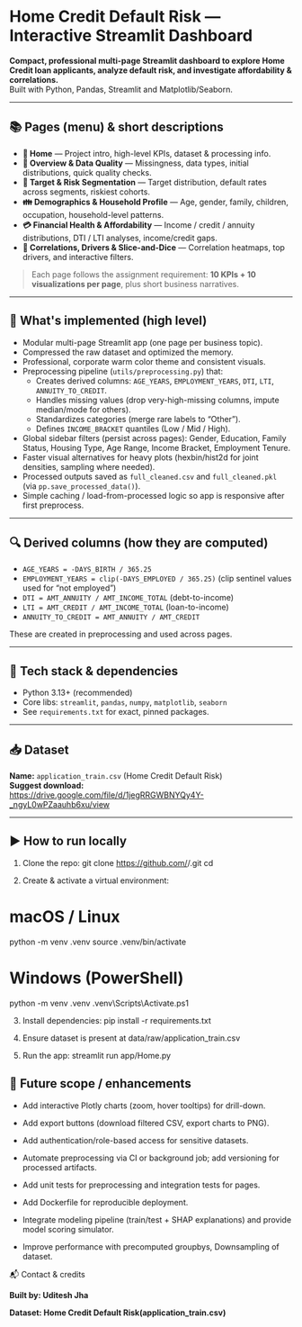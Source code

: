# Home Credit Default Risk — Interactive Streamlit Dashboard

**Compact, professional multi-page Streamlit dashboard to explore Home Credit loan applicants, analyze default risk, and investigate affordability & correlations.**  
Built with Python, Pandas, Streamlit and Matplotlib/Seaborn.

---

## 📚 Pages (menu) & short descriptions
- **🏦 Home** — Project intro, high-level KPIs, dataset & processing info.  
- **🧾 Overview & Data Quality** — Missingness, data types, initial distributions, quick quality checks.  
- **🎯 Target & Risk Segmentation** — Target distribution, default rates across segments, riskiest cohorts.  
- **👪 Demographics & Household Profile** — Age, gender, family, children, occupation, household-level patterns.  
- **💳 Financial Health & Affordability** — Income / credit / annuity distributions, DTI / LTI analyses, income/credit gaps.  
- **🔗 Correlations, Drivers & Slice-and-Dice** — Correlation heatmaps, top drivers, and interactive filters.

> Each page follows the assignment requirement: **10 KPIs + 10 visualizations per page**, plus short business narratives.

---

## 📌 What's implemented (high level)
- Modular multi-page Streamlit app (one page per business topic).
- Compressed the raw dataset and optimized the memory.  
- Professional, corporate warm color theme and consistent visuals.  
- Preprocessing pipeline (`utils/preprocessing.py`) that:
  - Creates derived columns: `AGE_YEARS`, `EMPLOYMENT_YEARS`, `DTI`, `LTI`, `ANNUITY_TO_CREDIT`.  
  - Handles missing values (drop very-high-missing columns, impute median/mode for others).  
  - Standardizes categories (merge rare labels to “Other”).
  - Defines `INCOME_BRACKET` quantiles (Low / Mid / High).  
- Global sidebar filters (persist across pages): Gender, Education, Family Status, Housing Type, Age Range, Income Bracket, Employment Tenure.  
- Faster visual alternatives for heavy plots (hexbin/hist2d for joint densities, sampling where needed).  
- Processed outputs saved as `full_cleaned.csv` and `full_cleaned.pkl` (via `pp.save_processed_data()`).  
- Simple caching / load-from-processed logic so app is responsive after first preprocess.

---

## 🔍 Derived columns (how they are computed)
- `AGE_YEARS = -DAYS_BIRTH / 365.25`  
- `EMPLOYMENT_YEARS = clip(-DAYS_EMPLOYED / 365.25)` (clip sentinel values used for “not employed”)  
- `DTI = AMT_ANNUITY / AMT_INCOME_TOTAL` (debt-to-income)  
- `LTI = AMT_CREDIT / AMT_INCOME_TOTAL` (loan-to-income)  
- `ANNUITY_TO_CREDIT = AMT_ANNUITY / AMT_CREDIT`

These are created in preprocessing and used across pages.

---

## 🔧 Tech stack & dependencies
- Python 3.13+ (recommended)  
- Core libs: `streamlit`, `pandas`, `numpy`, `matplotlib`, `seaborn`
- See `requirements.txt` for exact, pinned packages.

---

## 📥 Dataset
**Name:** `application_train.csv` (Home Credit Default Risk)  
**Suggest download:**  
https://drive.google.com/file/d/1jegRRGWBNYQy4Y-_ngyL0wPZaauhb6xu/view


---

## ▶️ How to run locally

1. Clone the repo:
git clone https://github.com/<your-username>/<repo-name>.git
cd <repo-name>

2. Create & activate a virtual environment:
# macOS / Linux
python -m venv .venv
source .venv/bin/activate

# Windows (PowerShell)
python -m venv .venv
.venv\Scripts\Activate.ps1

3. Install dependencies:
pip install -r requirements.txt

4. Ensure dataset is present at data/raw/application_train.csv

5. Run the app:
streamlit run app/Home.py

## 🚀 Future scope / enhancements
- Add interactive Plotly charts (zoom, hover tooltips) for drill-down.

- Add export buttons (download filtered CSV, export charts to PNG).

- Add authentication/role-based access for sensitive datasets.

- Automate preprocessing via CI or background job; add versioning for processed artifacts.

- Add unit tests for preprocessing and integration tests for pages.

- Add Dockerfile for reproducible deployment.

- Integrate modeling pipeline (train/test + SHAP explanations) and provide model scoring simulator.

- Improve performance with precomputed groupbys, Downsampling of dataset.

📬 Contact & credits

**Built by: Uditesh Jha**

**Dataset: Home Credit Default Risk(application_train.csv)**
